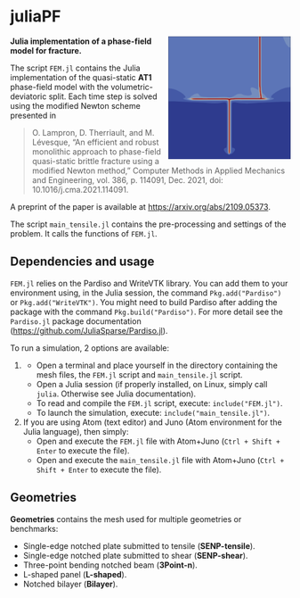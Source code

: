 # juliaPF
<img align="right" width="220" height="220" src="/images/cover.PNG">

**Julia implementation of a phase-field model for fracture.**
<br />

The script `FEM.jl` contains the Julia implementation of the quasi-static **AT1** phase-field model with the volumetric-deviatoric split.
Each time step is solved using the modified Newton scheme presented in

> O. Lampron, D. Therriault, and M. Lévesque, “An efficient and robust monolithic approach to phase-field quasi-static brittle fracture using a modified Newton method,” Computer Methods in Applied Mechanics and Engineering, vol. 386, p. 114091, Dec. 2021, doi: 10.1016/j.cma.2021.114091.

A preprint of the paper is available at https://arxiv.org/abs/2109.05373.

The script `main_tensile.jl` contains the pre-processing and settings of the problem. It calls the functions of `FEM.jl`.


## Dependencies and usage
`FEM.jl` relies on the Pardiso and WriteVTK library. You can add them to your environment using, in the Julia session, the command `Pkg.add("Pardiso")` or `Pkg.add("WriteVTK")`.
You might need to build Pardiso after adding the package with the command `Pkg.build("Pardiso")`. For more detail see the `Pardiso.jl` package documentation (https://github.com/JuliaSparse/Pardiso.jl).

To run a simulation, 2 options are available:
1. 	- Open a terminal and place yourself in the directory containing the mesh files, the `FEM.jl` script and `main_tensile.jl` script.
	- Open a Julia session (if properly installed, on Linux, simply call `julia`. Otherwise see Julia documentation).
	- To read and compile the `FEM.jl` script, execute: 	`include("FEM.jl")`.
	- To launch the simulation, execute: 			`include("main_tensile.jl")`.
2. If you are using Atom (text editor) and Juno (Atom environment for the Julia language), then simply:
	- Open and execute the `FEM.jl` file with Atom+Juno (`Ctrl + Shift + Enter` to execute the file).
	- Open and execute the `main_tensile.jl` file with Atom+Juno (`Ctrl + Shift + Enter` to execute the file).

## Geometries
**Geometries** contains the mesh used for multiple geometries or benchmarks:
- Single-edge notched plate submitted to tensile (**SENP-tensile**).
- Single-edge notched plate submitted to shear (**SENP-shear**).
- Three-point bending notched beam (**3Point-n**).
- L-shaped panel (**L-shaped**).
- Notched bilayer (**Bilayer**).
